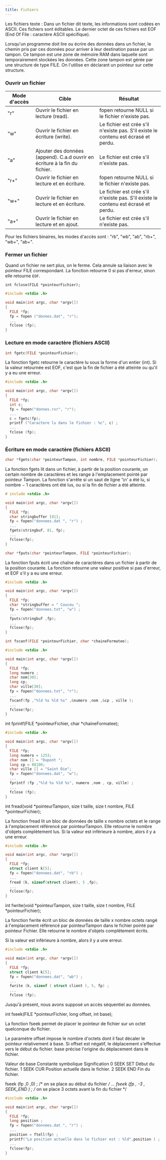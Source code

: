 ```yaml
---
title: Fichiers
--- 
```


Les fichiers texte : Dans un fichier dit texte, les informations sont codées en ASCII. Ces fichiers sont éditables. Le dernier octet de ces fichiers est EOF (End Of File : caractère ASCII spécifique).

Lorsqu'un programme doit lire ou écrire des données dans un fichier, le chemin pris par ces données pour arriver à leur destination passe par un tampon. Ce tampon est une zone de mémoire RAM dans laquelle sont temporairement stockées les données.
Cette zone tampon est gérée par une structure de type FILE. On l'utilise en déclarant un pointeur sur cette structure.

### Ouvrir un fichier


Mode d'accès | Cible | Résultat
---|---|---
"r"  | Ouvrir le fichier en lecture (read).         | fopen retourne NULL si le fichier n'existe pas.
"w"  | Ouvrir le fichier en écriture (write).       | Le fichier est crée s'il n'existe pas. S'il existe le contenu est écrasé et perdu.
"a"  | Ajouter des données (append). C.a.d ouvrir en écriture à la fin du fichier. | Le fichier est crée s'il n'existe pas.
"r+" | Ouvrir le fichier en lecture et en écriture. | fopen retourne NULL si le fichier n'existe pas.
"w+" | Ouvrir le fichier en lecture et en écriture. | Le fichier est crée s'il n'existe pas. S'il existe le contenu est écrasé et perdu.
"a+" | Ouvrir le fichier en lecture et en ajout.    | Le fichier est crée s'il n'existe pas.

Pour les fichiers binaires, les modes d'accès sont : "rb", "wb", "ab", "rb+", "wb+", "ab+".

### Fermer un fichier

Quand un fichier ne sert plus, on le ferme. Cela annule sa liaison avec le pointeur FILE correspondant. La fonction retourne 0 si pas d'erreur, sinon elle retourne `EOF`.

```
int fclose(FILE *pointeurFichier);
```

```c
#include <stdio .h>

void main(int argc, char *argv[])
{
  FILE *fp;
  fp = fopen ("donnes.dat", "r");
  ...
  fclose (fp);
}
```



### Lecture en mode caractère (fichiers ASCII)

```c
int fgetc(FILE *pointeurFichier);
```

La fonction fgetc retourne le caractère lu sous la forme d'un entier (int). Si la valeur retournée est EOF, c'est que la fin de fichier a été atteinte ou qu'il y a eu une erreur.

```c
#include <stdio .h>

void main(int argc, char *argv[])
{
  FILE *fp;
  int c;
  fp = fopen("donnes.rxr", "r");
  ...
  c = fgetc(fp);
  printf ("Caractere lu dans le fichier : %c", c) ;
  ...
  fclose (fp);
}
```

### Écriture en mode caractère (fichiers ASCII)


```c
char *fgets(char *pointeurTampon, int nombre, FILE *pointeurFichier);
```

La fonction fgets lit dans un fichier, à partir de la position courante, un certain nombre de caractères et les range à l'emplacement pointé par pointeur Tampon.
La fonction s'arrête si un saut de ligne '\n' a été lu, si nombre − 1 caractères ont été lus, ou si la fin de fichier a été atteinte.

```c
# include <stdio .h>

void main(int argc, char *argv[])
{
  FILE *fp;
  char stringbuffer [81];
  fp = fopen("donnees.dat ", "r") ;
  ...
  fgets(stringbuf, 81, fp);
  ...
  fclose(fp);
}
```

```c
char *fputs(char *pointeurTampon, FILE *pointeurFichier);
```

La fonction fputs écrit une chaîne de caractères dans un fichier à partir de la position courante. La fonction retourne une valeur positive si pas d'erreur, et EOF s'il y a eu une erreur.

```c
#include <stdio .h>

void main(int argc, char *argv[])
{
  FILE *fp;
  char *stringbuffer = " Coucou ";
  fp = fopen("donnees.txt", "w") ;
  ...
  fputs(stringbuf ,fp);
  ...
  fclose(fp);
}
```

```c
int fscanf(FILE *pointeurFichier, char *chaineFormatee);
```


```c
#include <stdio .h>

void main(int argc, char *argv[])
{
  FILE *fp;
  long numero ;
  char nom[30];
  long cp;
  char ville[30];
  fp = fopen("donnees.txt", "r");
  ...
  fscanf(fp ,"%ld %s %ld %s" ,&numero ,nom ,&cp , ville );
  ...
  fclose(fp);
}
```

int fprintf(FILE *pointeurFichier, char *chaineFormatee);

```c
#include <stdio .h>

void main(int argc, char *argv[])
{
  FILE *fp;
  long numero = 1253;
  char nom [] = "Dupont ";
  long cp = 88100;
  char ville [] = "Saint Die";
  fp = fopen("donnees.dat", "w");
  ...
  fprintf (fp ,"%ld %s %ld %s", numero ,nom , cp, ville) ;
  ...
  fclose (fp);
}
```

int fread(void *pointeurTampon, size t taille, size t nombre, FILE *pointeurFichier);

La fonction fread lit un bloc de données de taille x nombre octets et le range à l'emplacement référencé par pointeurTampon. Elle retourne le nombre d'objets complètement lus. Si la valeur est inférieure à nombre, alors il y a une erreur.

```c
#include <stdio .h>

void main(int argc, char *argv[])
{
  FILE *fp;
  struct client k[5];
  fp = fopen("donnees.dat", "rb") ;
  ...
  fread (k, sizeof(struct client), 5 ,fp);
  ...
  fclose(fp);
}
```

int fwrite(void *pointeurTampon, size t taille, size t nombre,
FILE *pointeurFichier);

La fonction fwrite écrit un bloc de données de taille x nombre octets rangé à l'emplacement référencé par pointeurTampon dans le fichier pointé par pointeur Fichier. Elle retourne le nombre d'objets complètement écrits.

Si la valeur est inférieure à nombre, alors il y a une erreur.

```c
#include <stdio .h>

void main(int argc, char *argv[])
{
  FILE *fp;
  struct client k[5];
  fp = fopen("donnees.dat", "wb") ;
  ...
  fwrite (k, sizeof ( struct client ), 5, fp) ;
  ...
  fclose (fp);
```

Jusqu'à présent, nous avons supposé un accès séquentiel au données.

int fseek(FILE *pointeurFichier, long offset, int base);

La fonction fseek permet de placer le pointeur de fichier sur un octet quelconque du fichier.

Le paramètre offset impose le nombre d'octets dont il faut décaler le pointeur relativement à base. Si offset est négatif, le déplacement s'effectue vers le début du fichier. base précise l'origine du déplacement dans le fichier.

Valeur de base Constante symbolique Signification
0 SEEK SET Début du fichier.
1 SEEK CUR Position actuelle dans le fichier.
2 SEEK END Fin du fichier.

fseek (fp ,0 ,0) ; /* on se place au début du fichier */
...
fseek (fp , -3 , SEEK_END ) ; /* on se place 3 octets avant la fin du fichier */

```c
#include <stdio .h>

void main(int argc, char *argv[])
{
  FILE *fp;
  long position ;
  fp = fopen("donnees.dat ", "r") ;
  ...
  position = ftell(fp) ;
  printf("La position actuelle dans le fichier est : %ld",position ) ;
  ...
  fclose(fp);
}
```
